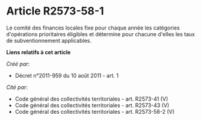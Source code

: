 # Article R2573-58-1

Le comité des finances locales fixe pour chaque année les catégories d'opérations prioritaires éligibles et détermine pour
chacune d'elles les taux de subventionnement applicables.

**Liens relatifs à cet article**

_Créé par_:

  - Décret n°2011-959 du 10 août 2011 - art. 1

_Cité par_:

  - Code général des collectivités territoriales - art. R2573-41 (V)
  - Code général des collectivités territoriales - art. R2573-43 (V)
  - Code général des collectivités territoriales - art. R2573-58-2 (V)
